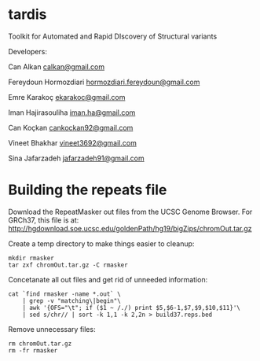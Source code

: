 tardis
======

Toolkit for Automated and Rapid DIscovery of Structural variants

Developers:

Can Alkan	calkan@gmail.com

Fereydoun Hormozdiari	hormozdiari.fereydoun@gmail.com

Emre Karakoç	ekarakoc@gmail.com

Iman Hajirasouliha	iman.ha@gmail.com

Can Koçkan	cankockan92@gmail.com

Vineet Bhakhar	vineet3692@gmail.com

Sina Jafarzadeh	jafarzadeh91@gmail.com


Building the repeats file
=========================

Download the RepeatMasker out files from the UCSC Genome Browser. For GRCh37, this file is at: http://hgdownload.soe.ucsc.edu/goldenPath/hg19/bigZips/chromOut.tar.gz

Create a temp directory to make things easier to cleanup:

	mkdir rmasker
	tar zxf chromOut.tar.gz -C rmasker

Concetanate all out files and get rid of unneeded information:

	cat `find rmasker -name *.out` \
		| grep -v "matching\|begin"\
		| awk '{OFS="\t"; if ($1 ~ /./) print $5,$6-1,$7,$9,$10,$11}'\
		| sed s/chr// | sort -k 1,1 -k 2,2n > build37.reps.bed

Remove unnecessary files:

	rm chromOut.tar.gz
	rm -fr rmasker

